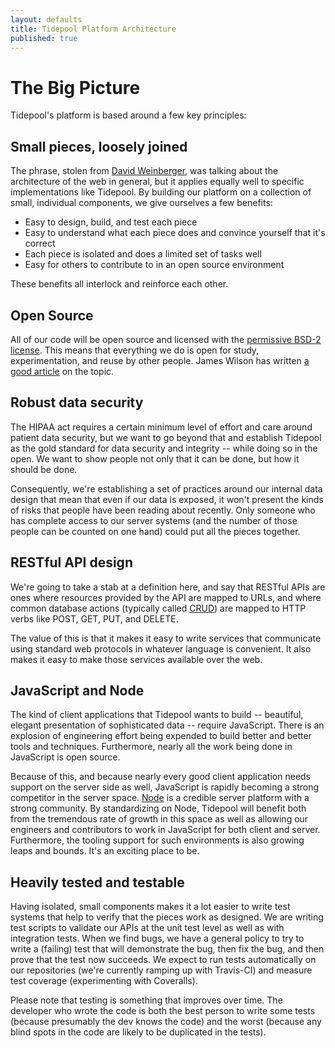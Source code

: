 ```yaml
---
layout: defaults
title: Tidepool Platform Architecture
published: true
---
```


# The Big Picture

Tidepool's platform is based around a few key principles:

## Small pieces, loosely joined

The phrase, stolen from [David Weinberger](http://www.smallpieces.com/index.php), was talking about the architecture of the web in general, but it applies equally well to specific implementations like Tidepool. By building our platform on a collection of small, individual components, we give ourselves a few benefits:

* Easy to design, build, and test each piece
* Easy to understand what each piece does and convince yourself that it's correct
* Each piece is isolated and does a limited set of tasks well
* Easy for others to contribute to in an open source environment

These benefits all interlock and reinforce each other. 

## Open Source

All of our code will be open source and licensed with the [permissive BSD-2 license](http://opensource.org/licenses/BSD-2-Clause). This means that everything we do is open for study, experimentation, and reuse by other people. James Wilson has written [a good article](http://oss-watch.ac.uk/resources/whoneedssource) on the topic.


## Robust data security

The HIPAA act requires a certain minimum level of effort and care around patient data security, but we want to go beyond that and establish Tidepool as the gold standard for data security and integrity -- while doing so in the open. We want to show people not only that it can be done, but how it should be done.

Consequently, we're establishing a set of practices around our internal data design that mean that even if our data is exposed, it won't present the kinds of risks that people have been reading about recently. Only someone who has complete access to our server systems (and the number of those people can be counted on one hand) could put all the pieces together.

## RESTful API design

We're going to take a stab at a definition here, and say that RESTful APIs are ones where resources provided by the API are mapped to URLs, and where common database actions (typically called [CRUD](http://en.wikipedia.org/wiki/Create,_read,_update_and_delete)) are mapped to HTTP verbs like POST, GET, PUT, and DELETE.

The value of this is that it makes it easy to write services that communicate using standard web protocols in whatever language is convenient. It also makes it easy to make those services available over the web.

## JavaScript and Node

The kind of client applications that Tidepool wants to build -- beautiful, elegant presentation of sophisticated data -- require JavaScript. There is an explosion of engineering effort being expended to build better and better tools and techniques. Furthermore, nearly all the work being done in JavaScript is open source.

Because of this, and because nearly every good client application needs support on the server side as well, JavaScript is rapidly becoming a strong competitor in the server space. [Node](http://nodejs.org/) is a credible server platform with a strong community. By standardizing on Node, Tidepool will benefit both from the tremendous rate of growth in this space as well as allowing our engineers and contributors to work in JavaScript for both client and server. Furthermore, the tooling support for such environments is also growing leaps and bounds. It's an exciting place to be.

## Heavily tested and testable
Having isolated, small components makes it a lot easier to write test systems that help to verify that the pieces work as designed. We are writing test scripts to validate our APIs at the unit test level as well as with integration tests. When we find bugs, we have a general policy to try to write a (failing) test that will demonstrate the bug, then fix the bug, and then prove that the test now succeeds. We expect to run tests automatically on our repositories (we're currently ramping up with Travis-CI) and measure test coverage (experimenting with Coveralls). 

Please note that testing is something that improves over time. The developer who wrote the code is both the best person to write some tests (because presumably the dev knows the code) and the worst (because any blind spots in the code are likely to be duplicated in the tests). 

